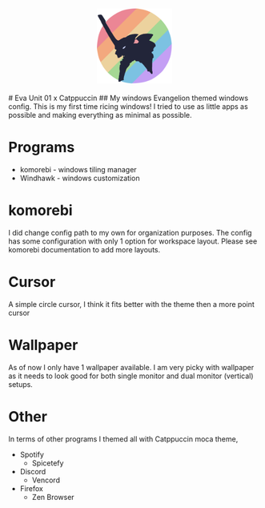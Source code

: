 <h3 align="center">
	<img src="https://github.com/poisen-ivy/widnows-dotfiles/blob/main/assets/logo/logo.png" width="150" alt="Logo"/><br/>
 </h3>
# Eva Unit 01 x Catppuccin
## My windows Evangelion themed windows config. This is my first time ricing windows! I tried to use as little apps as possible and making everything as minimal as possible. 

# Programs
- komorebi - windows tiling manager
- Windhawk - windows customization

# komorebi
I did change config path to my own for organization purposes. The config has some configuration with only 1 option for workspace layout. Please see komorebi documentation to add more layouts.

# Cursor
A simple circle cursor, I think it fits better with the theme then a more point cursor

# Wallpaper
As of now I only have 1 wallpaper available. I am very picky with wallpaper as it needs to look good for both single monitor and dual monitor (vertical) setups.

# Other
In terms of other programs I themed all with Catppuccin moca theme,
- Spotify
	- Spicetefy
- Discord
	- Vencord
- Firefox
	- Zen Browser